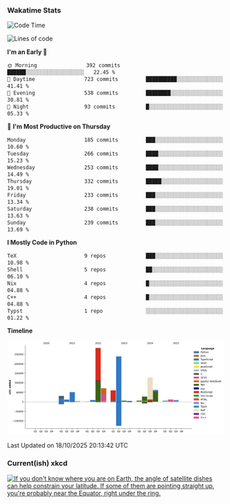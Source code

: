 ### Wakatime Stats
<!--START_SECTION:waka-->
![Code Time](http://img.shields.io/badge/Code%20Time-3%2C391%20hrs%208%20mins-blue)

![Lines of code](https://img.shields.io/badge/From%20Hello%20World%20I%27ve%20Written-1.0%20million%20lines%20of%20code-blue)

**I'm an Early 🐤** 

```text
🌞 Morning                392 commits         ██████░░░░░░░░░░░░░░░░░░░   22.45 % 
🌆 Daytime                723 commits         ██████████░░░░░░░░░░░░░░░   41.41 % 
🌃 Evening                538 commits         ████████░░░░░░░░░░░░░░░░░   30.81 % 
🌙 Night                  93 commits          █░░░░░░░░░░░░░░░░░░░░░░░░   05.33 % 
```
📅 **I'm Most Productive on Thursday** 

```text
Monday                   185 commits         ███░░░░░░░░░░░░░░░░░░░░░░   10.60 % 
Tuesday                  266 commits         ████░░░░░░░░░░░░░░░░░░░░░   15.23 % 
Wednesday                253 commits         ████░░░░░░░░░░░░░░░░░░░░░   14.49 % 
Thursday                 332 commits         █████░░░░░░░░░░░░░░░░░░░░   19.01 % 
Friday                   233 commits         ███░░░░░░░░░░░░░░░░░░░░░░   13.34 % 
Saturday                 238 commits         ███░░░░░░░░░░░░░░░░░░░░░░   13.63 % 
Sunday                   239 commits         ███░░░░░░░░░░░░░░░░░░░░░░   13.69 % 
```


**I Mostly Code in Python** 

```text
TeX                      9 repos             ███░░░░░░░░░░░░░░░░░░░░░░   10.98 % 
Shell                    5 repos             ██░░░░░░░░░░░░░░░░░░░░░░░   06.10 % 
Nix                      4 repos             █░░░░░░░░░░░░░░░░░░░░░░░░   04.88 % 
C++                      4 repos             █░░░░░░░░░░░░░░░░░░░░░░░░   04.88 % 
Typst                    1 repo              ░░░░░░░░░░░░░░░░░░░░░░░░░   01.22 % 
```



**Timeline**

![Lines of Code chart](https://raw.githubusercontent.com/joshuajeschek/joshuajeschek/main/assets/bar_graph.png)


 Last Updated on 18/10/2025 20:13:42 UTC
<!--END_SECTION:waka-->

### Current(ish) xkcd
<a id="xkcd-a" title="If you don't know where you are on Earth, the angle of satellite dishes can help constrain your latitude. If some of them are pointing straight up, you're probably near the Equator, right under the ring." href="https://www.xkcd.com" target="_blank">
        <img align="center" id="xkcd-img" src="https://imgs.xkcd.com/comics/planetary_rings.png" alt="If you don't know where you are on Earth, the angle of satellite dishes can help constrain your latitude. If some of them are pointing straight up, you're probably near the Equator, right under the ring." height=300 />
</a>
